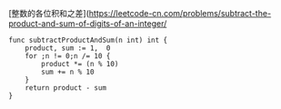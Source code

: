 [整数的各位积和之差](https://leetcode-cn.com/problems/subtract-the-product-and-sum-of-digits-of-an-integer/

```golang
func subtractProductAndSum(n int) int {
    product, sum := 1,  0
    for ;n != 0;n /= 10 {
        product *= (n % 10)
        sum += n % 10
    }
    return product - sum
}
```
